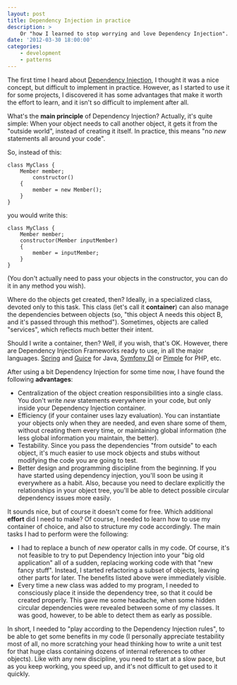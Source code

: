 ```yaml
---
layout: post
title: Dependency Injection in practice
description: >
    Or "how I learned to stop worrying and love Dependency Injection".
date: '2012-03-30 18:00:00'
categories:
    - development
    - patterns
---
```


The first time I heard about [Dependency Injection](http://en.wikipedia.org/wiki/Dependency_Injection), I thought it was a nice concept, but difficult to implement in practice. However, as I started to use it for some projects, I discovered it has some advantages that make it worth the effort to learn, and it isn't so difficult to implement after all.

What's the __main principle__ of Dependency Injection? Actually, it's quite simple: When your object needs to call another object, it gets it from the "outside world", instead of creating it itself. In practice, this means "no _new_ statements all around your code".

So, instead of this:

    class MyClass {
        Member member;
            constructor()
        {
            member = new Member();
        }
    }

you would write this:

    class MyClass {
        Member member;
        constructor(Member inputMember)
        {
            member = inputMember;
        }
    }

(You don't actually need to pass your objects in the constructor, you can do it in any method you wish). 

Where do the objects get created, then? Ideally, in a specialized class, devoted only to this task. This class (let's call it __container__) can also manage the dependencies between objects (so, "this object A needs this object B, and it's passed through this method"). Sometimes, objects are called "services", which reflects much better their intent.

Should I write a container, then? Well, if you wish, that's OK. However, there are Dependency Injection Frameworks ready to use, in all the major languages. [Spring](http://www.springsource.com/developer/spring) and [Guice](http://code.google.com/p/google-guice/) for Java, [Symfony DI](http://symfony.com/doc/current/components/dependency_injection.html) or [Pimple](http://pimple.sensiolabs.org) for PHP, etc.

After using a bit Dependency Injection for some time now, I have found the following __advantages__:

- Centralization of the object creation responsibilities into a single class. You don't write _new_ statements everywhere in your code, but only inside your Dependency Injection container.
- Efficiency (if your container uses lazy evaluation). You can instantiate your objects only when they are needed, and even share some of them, without creating them every time, or maintaining global information (the less global information you maintain, the better).
- Testability. Since you pass the dependencies "from outside" to each object, it's much easier to use mock objects and stubs without modifying the code you are going to test.
- Better design and programming discipline from the beginning. If you have started using dependency injection, you'll soon be using it everywhere as a habit. Also, because you need to declare explicitly the relationships in your object tree, you'll be able to detect possible circular dependency issues more easily.

It sounds nice, but of course it doesn't come for free. Which additional __effort__ did I need to make? Of course, I needed to learn how to use my container of choice, and also to structure my code accordingly. The main tasks I had to perform were the following:

- I had to replace a bunch of _new_ operator calls in my code. Of course, it's not feasible to try to put Dependency Injection into your "big old application" all of a sudden, replacing working code with that "new fancy stuff". Instead, I started refactoring a subset of objects, leaving other parts for later. The benefits listed above were immediately visible.
- Every time a new class was added to my program, I needed to consciously place it inside the dependency tree, so that it could be created properly. This gave me some headache, when some hidden circular dependencies were revealed between some of my classes. It was good, however, to be able to detect them as early as possible.

In short, I needed to "play according to the Dependency Injection rules", to be able to get some benefits in my code (I personally appreciate testability most of all, no more scratching your head thinking how to write a unit test for that huge class containing dozens of internal references to other objects). Like with any new discipline, you need to start at a slow pace, but as you keep working, you speed up, and it's not difficult to get used to it quickly.

